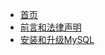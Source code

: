 <!-- docs/_sidebar.md -->
* [首页](/)
* [前言和法律声明](docs/preface.md)
* [安装和升级MySQL](docs/ch2/installing.md)
